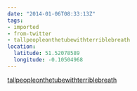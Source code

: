 ```yaml
---
date: "2014-01-06T08:33:13Z"
tags:
- imported
- from-twitter
- tallpeopleonthetubewithterriblebreath
location:
  latitude: 51.52078589
  longitude: -0.10504968
---
```

[tallpeopleonthetubewithterriblebreath](/tags/tallpeopleonthetubewithterriblebreath)
